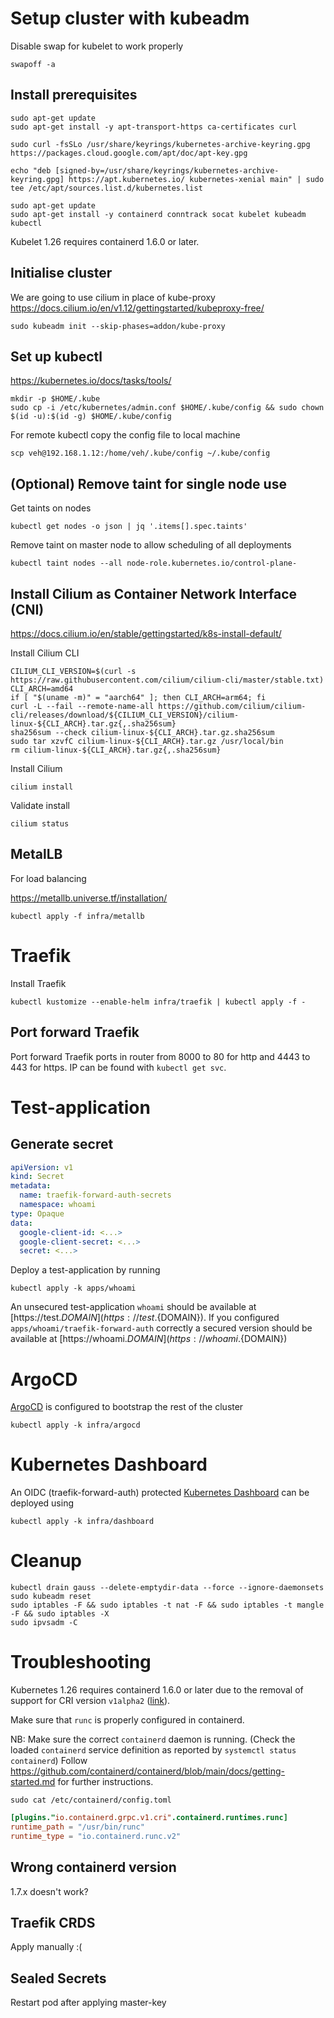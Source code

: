 # Setup cluster with kubeadm

Disable swap for kubelet to work properly

```shell
swapoff -a
```

## Install prerequisites

```shell
sudo apt-get update
sudo apt-get install -y apt-transport-https ca-certificates curl

sudo curl -fsSLo /usr/share/keyrings/kubernetes-archive-keyring.gpg https://packages.cloud.google.com/apt/doc/apt-key.gpg

echo "deb [signed-by=/usr/share/keyrings/kubernetes-archive-keyring.gpg] https://apt.kubernetes.io/ kubernetes-xenial main" | sudo tee /etc/apt/sources.list.d/kubernetes.list

sudo apt-get update
sudo apt-get install -y containerd conntrack socat kubelet kubeadm kubectl 
```

Kubelet 1.26 requires containerd 1.6.0 or later.

## Initialise cluster

We are going to use cilium in place of kube-proxy
https://docs.cilium.io/en/v1.12/gettingstarted/kubeproxy-free/

```shell
sudo kubeadm init --skip-phases=addon/kube-proxy
```

## Set up kubectl

https://kubernetes.io/docs/tasks/tools/

```shell
mkdir -p $HOME/.kube
sudo cp -i /etc/kubernetes/admin.conf $HOME/.kube/config && sudo chown $(id -u):$(id -g) $HOME/.kube/config
```

For remote kubectl copy the config file to local machine

```shell
scp veh@192.168.1.12:/home/veh/.kube/config ~/.kube/config
```

## (Optional) Remove taint for single node use

Get taints on nodes

```shell
kubectl get nodes -o json | jq '.items[].spec.taints'
```

Remove taint on master node to allow scheduling of all deployments

```shell
kubectl taint nodes --all node-role.kubernetes.io/control-plane-
```

## Install Cilium as Container Network Interface (CNI)

https://docs.cilium.io/en/stable/gettingstarted/k8s-install-default/

Install Cilium CLI

```shell
CILIUM_CLI_VERSION=$(curl -s https://raw.githubusercontent.com/cilium/cilium-cli/master/stable.txt)
CLI_ARCH=amd64
if [ "$(uname -m)" = "aarch64" ]; then CLI_ARCH=arm64; fi
curl -L --fail --remote-name-all https://github.com/cilium/cilium-cli/releases/download/${CILIUM_CLI_VERSION}/cilium-linux-${CLI_ARCH}.tar.gz{,.sha256sum}
sha256sum --check cilium-linux-${CLI_ARCH}.tar.gz.sha256sum
sudo tar xzvfC cilium-linux-${CLI_ARCH}.tar.gz /usr/local/bin
rm cilium-linux-${CLI_ARCH}.tar.gz{,.sha256sum}
```

Install Cilium

```shell
cilium install
```

Validate install

```shell
cilium status
```

## MetalLB

For load balancing

https://metallb.universe.tf/installation/

```shell
kubectl apply -f infra/metallb
```

# Traefik

Install Traefik

```shell
kubectl kustomize --enable-helm infra/traefik | kubectl apply -f -
```

## Port forward Traefik

Port forward Traefik ports in router from 8000 to 80 for http and 4443 to 443 for https.
IP can be found with `kubectl get svc`.

# Test-application

## Generate secret

```yaml
apiVersion: v1
kind: Secret
metadata:
  name: traefik-forward-auth-secrets
  namespace: whoami
type: Opaque
data:
  google-client-id: <...>
  google-client-secret: <...>
  secret: <...>
```

Deploy a test-application by running

```shell
kubectl apply -k apps/whoami
```

An unsecured test-application `whoami` should be available at [https://test.${DOMAIN}](https://test.${DOMAIN}).
If you configured `apps/whoami/traefik-forward-auth` correctly a secured version should be available
at [https://whoami.${DOMAIN}](https://whoami.${DOMAIN})

# ArgoCD

[ArgoCD](https://argo-cd.readthedocs.io/en/stable/getting_started/) is configured to bootstrap the rest of the cluster

```shell
kubectl apply -k infra/argocd
```

# Kubernetes Dashboard

An OIDC (traefik-forward-auth)
protected [Kubernetes Dashboard](https://kubernetes.io/docs/tasks/access-application-cluster/web-ui-dashboard/) can be
deployed using

```shell
kubectl apply -k infra/dashboard
```

# Cleanup

```shell
kubectl drain gauss --delete-emptydir-data --force --ignore-daemonsets
sudo kubeadm reset
sudo iptables -F && sudo iptables -t nat -F && sudo iptables -t mangle -F && sudo iptables -X
sudo ipvsadm -C
```

# Troubleshooting

Kubernetes 1.26 requires containerd 1.6.0 or later due to the removal of support for CRI
version `v1alpha2` ([link](https://kubernetes.io/blog/2022/11/18/upcoming-changes-in-kubernetes-1-26/#cri-api-removal)).

Make sure that `runc` is properly configured in containerd.

NB: Make sure the correct `containerd` daemon is running. 
(Check the loaded `containerd` service definition as reported by `systemctl status containerd`)
Follow https://github.com/containerd/containerd/blob/main/docs/getting-started.md for further instructions.

```shell
sudo cat /etc/containerd/config.toml
```

```toml
[plugins."io.containerd.grpc.v1.cri".containerd.runtimes.runc]
runtime_path = "/usr/bin/runc"
runtime_type = "io.containerd.runc.v2"
```

## Wrong containerd version

1.7.x doesn't work?

## Traefik CRDS

Apply manually :(

## Sealed Secrets

Restart pod after applying master-key